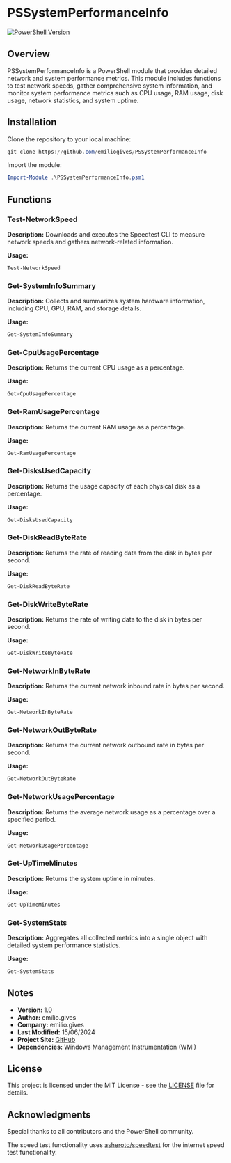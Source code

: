 # PSSystemPerformanceInfo

[![PowerShell Version](https://img.shields.io/badge/PowerShell-5.1%2B-blue.svg)](https://github.com/emiliogives/PSSystemPerformanceInfo)

## Overview

PSSystemPerformanceInfo is a PowerShell module that provides detailed network and system performance metrics. This module includes functions to test network speeds, gather comprehensive system information, and monitor system performance metrics such as CPU usage, RAM usage, disk usage, network statistics, and system uptime.

## Installation

Clone the repository to your local machine:

```powershell
git clone https://github.com/emiliogives/PSSystemPerformanceInfo
```

Import the module:

```powershell
Import-Module .\PSSystemPerformanceInfo.psm1
```

## Functions

### Test-NetworkSpeed

**Description:** Downloads and executes the Speedtest CLI to measure network speeds and gathers network-related information.

**Usage:**

```powershell
Test-NetworkSpeed
```

### Get-SystemInfoSummary

**Description:** Collects and summarizes system hardware information, including CPU, GPU, RAM, and storage details.

**Usage:**

```powershell
Get-SystemInfoSummary
```

### Get-CpuUsagePercentage

**Description:** Returns the current CPU usage as a percentage.

**Usage:**

```powershell
Get-CpuUsagePercentage
```

### Get-RamUsagePercentage

**Description:** Returns the current RAM usage as a percentage.

**Usage:**

```powershell
Get-RamUsagePercentage
```

### Get-DisksUsedCapacity

**Description:** Returns the usage capacity of each physical disk as a percentage.

**Usage:**

```powershell
Get-DisksUsedCapacity
```

### Get-DiskReadByteRate

**Description:** Returns the rate of reading data from the disk in bytes per second.

**Usage:**

```powershell
Get-DiskReadByteRate
```

### Get-DiskWriteByteRate

**Description:** Returns the rate of writing data to the disk in bytes per second.

**Usage:**

```powershell
Get-DiskWriteByteRate
```

### Get-NetworkInByteRate

**Description:** Returns the current network inbound rate in bytes per second.

**Usage:**

```powershell
Get-NetworkInByteRate
```

### Get-NetworkOutByteRate

**Description:** Returns the current network outbound rate in bytes per second.

**Usage:**

```powershell
Get-NetworkOutByteRate
```

### Get-NetworkUsagePercentage

**Description:** Returns the average network usage as a percentage over a specified period.

**Usage:**

```powershell
Get-NetworkUsagePercentage
```

### Get-UpTimeMinutes

**Description:** Returns the system uptime in minutes.

**Usage:**

```powershell
Get-UpTimeMinutes
```

### Get-SystemStats

**Description:** Aggregates all collected metrics into a single object with detailed system performance statistics.

**Usage:**

```powershell
Get-SystemStats
```

## Notes

- **Version:** 1.0
- **Author:** emilio.gives
- **Company:** emilio.gives
- **Last Modified:** 15/06/2024
- **Project Site:** [GitHub](https://github.com/emiliogives/PSSystemPerformanceInfo)
- **Dependencies:** Windows Management Instrumentation (WMI)

## License

This project is licensed under the MIT License - see the [LICENSE](LICENSE) file for details.

## Acknowledgments

Special thanks to all contributors and the PowerShell community.

The speed test functionality uses [asheroto/speedtest](https://github.com/asheroto/speedtest) for the internet speed test functionality.
